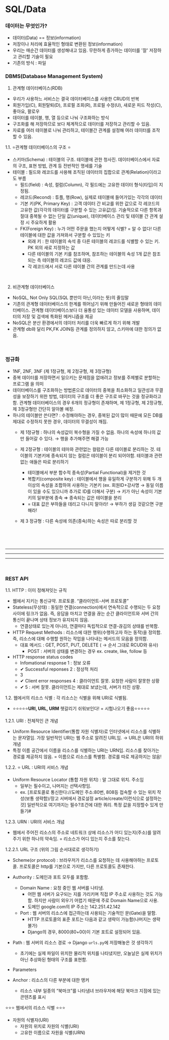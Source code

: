 <h1> SQL/Data </h1>

<h3> 데이터는 무엇인가? </h3>
<ul> 
<li> 데이터(Data) == 정보(information)
<li> 저장이나 처리에 효율적인 형태로 변환된 정보(information)
<li> 우리는 매순간 데이터를 생성해내고 있음. 무한하게 증가하는 데이터를 '잘' 저장하고 관리할 기술이 필요
<li> 기존의 방식 : 파일
</ul>

<h3>DBMS(Database Management System)</h3>

1. 관계형 데이터베이스(RDB)
- 우리가 사용하느 서비스는 결국 데이터베이스를 사용한 CRUD의 반복
- 회원가입(C), 회원탈퇴(D), 프로필 조회(R), 프로필 수정(U), 새로운 피드 작성(C), 좋아요, 팔로우
- 데이터를 테이블, 행, 열 등으로 나눠 구조화하는 방식
- 구조화를 해 저장하므로 보다 체계적으로 데이터를 저장하고 관리할 수 있음.
- 자료를 여러 테이블로 나눠 관리하고, 테이블간 관계를 설정해 여러 데이터를 조작할 수 있음.

1.1. ⭐관계형 데이터베이스의 구조 ⭐
- 스키마(Schema) : 테이블의 구조. 테이블에 관한 청사진. 데이터베이스에서 자료의 구조, 표현 방법, 관계 등 전반적인 명세를 기술
- 테이블 : 필드와 레코드를 사용해 조직된 데이터의 집합으로 관계(Relation)이라고도 부름
    - 필드(field) : 속성, 컬럼(Column), 각 필드에는 고유한 데이터 형식(타입)이 지정됨.
    - 레코드(Recond) : 튜플, 행(Row), 실제로 테이블에 들어가있는 각각의 데이터
    - 기본 키(PK, Primary Key) : 고객 데이터 간 비교를 위한 값으로 각 레코드의 고유한 값(각각의 데이터를 구분할 수 있는 고유값)임. 기술적으로 다른 항목과 절대 중복될 수 없는 단일 값(unique), 데이터베이스 관리 및 테이블 간 관계 설정 시 주요하게 활용
    - FK(Foreign Key) : 누가 어떤 주문을 했는지 어떻게 식별? = 알 수  없다! 다른 테이블에 대한 값을 가져와서 구분할 수 있있는 키
        - 외래 키 : 한 테이블의 속석 중 다른 테이블의 레코드를 식별할 수 있는 키. PK 외의 새로 지정하는 값
        - 다른 테이블의 기본 키를 참조하며, 참조하는 테이블의 속성 1개 값은 참조되는 측  테이블의 레코드 값에 대응.
        - 각 레코드에서 서로 다른 테이블 간의 관계를 만드는데 사용

<br>

2. 비관계형 데이터베이스
- NoSQL, Not Only SQL(SQL 뿐만이 아닌,이라는 뜻)의 줄임말
- 기존의 관계형 데이터베이스의 한계를 뛰어넘기 위해 만들어진 새로운 형태의 데이터베이스. 관계형 데이터베이스보다 더 융통성 있는 데이터 모델을 사용하며, 데이터의 저장 및 검색에 특화된 메커니즘을 제공
- NoSQL은 분산 환경에서의 데이터 처리를 더욱 빠르게 하기 위해 개발
- 관계형 db와 달리 PK,FK JOIN등 관계를 정의하지 않고, 스키마에 대한 정의가 없음.


<br>
<h3>정규화</h3>
  
  - 1NF, 2NF, 3NF (제 1정규형, 제 2정규형, 제 3정규형)
  - 중복 데이터를 저장하면서 일으키는 문제점을 없애려고 정보를 주제별로 분할하는 프로그램 을 의미
  - 데이터베이스를 구조화하는 방법론으로 데이터의 중복을 최소화하고 일관성과 무결성을 보장하기 위한 방법, 데이터의 구조를 더 좋은 구조로 바꾸는 것을 정규화라고 함. 관계형 데이터베이스의 경우 6개의 정규형이 존재하며, 제 1정규형, 제 2정규형, 제 3정규형만 간단히 알아볼 예정.
  - 하나의 테이블만 쓴다면? : 수정해야하는 경우, 중복된 값이 많이 때문에 모든 DB를 제대로 수정하지 못한 경우, 데이터의 무결성이 깨짐.
    - 제 1정규형 : 하나의 속성값이 복수형을 가질 수 없음. 하나의 속성에 하나의 값만 들어갈 수 있다. → 행을 추가해주면 해결 가능
        
    - 제 2정규형 : 테이블의 테마와 관련없는 컬럼은 다른 테이블로 분리하는 것. 테이블의 기본키에 종속되지 않는 컬럼은 테이블이 분리 되어야함. 테이블과 관련 없는 애들은 따로 분리하기
        - 테이블에서 부분 함수적 종속성(Partial Functional)을 제거한 것
        - 복합키(composite key) : 테이블에서 행을 유일하게 구분하기 위해 두 개 이상의 속성을 조합하여 사용하는 기본키 (ex. 회원ID+강사명 → 동일 이름이 있을 수도 있으니까 추가로 ID를 더해서 구분) → 키가 아닌 속성이 기본키의 일부분에 종속 ⇒  종속되는 값은 테이블을 분리
        - = 대표 값은 부하들을 데리고 다니지 말아라! → 부하가 생길 것같으면 구분해라!
    - 제 3 정규형 : 다른 속성에 의존(종속)하는 속성은 따로 분리할 것

<br>
<br>
<br>

<hr>
<hr>
<hr>
<br>

<h3> REST API </h3>
1.1. HTTP : 이미 정해져잇는 규칙

- 웹에서 지키는 통신규약. 프로토콜. “클라이언트-서버 프로토콜”
- Stateless(무상태) : 동일한 연결(connection)에서 연속적으로 수행되는 두 요청 사이에 링크가 없음. 즉, 응답을 마치고 연결을 끊는 순간 클라이언트와 서버 간의 통신이 끝나며 상태 정보가 유지되지 않음.
    - 연결상태로 있는게 아니라, 연결마다 독립적으로 연결-끊김의 상태를 반복함.
- HTTP Request Methods : 리소스에 대한 행위(수행하고자 하는 동작)을 정의함. 즉, 리소스에 대해 수행할 원하는 작업을 나타내는 메서드의 모음을 정의함.
    - 대표 메서드 : GET, POST, PUT, DELETE ( → 순서 그대로 RCUD와 유사)
        - POST : 서버의 상태를 변경하는 경우 ex. create, like, follow 등
- HTTP response status codes
    - Infomational response 1 : 정보 오류
    - ✔ Successful reponses 2 : 정상적 처리
    - 3
    - ✔ Client error responses 4 : 클라이언트 잘못. 요청한 사람이 잘못한 상황
    - ✔ 5 : 서버 잘못. 클라이언트는 제대로 보냈는데, 서버가 터진 상황.

1.2. 웹에서의 리소스 식별 : 각 리소스는 식별을 위해 URI로 식별됨.

- ⭐⭐⭐⭐⭐**URI, URL, URM** 헷갈리기 쉬워보인다! = 시험나오기 좋음⭐⭐⭐⭐⭐

1.2.1. URI : 전체적인 큰 개념

- Uniform Resource Identifier(통합 자원 식별자)로 인터넷에서 리소스를 식별하는 문자열임. 가장 일반적인 URI는 웹 주소로 알려진 URL임. → URL은 URI의 하위 개념
- 특정 이름 공간에서 이름을 리소스를 식별하는 URI는 URN임. 리소스를 찾아가는 경로를 제공하지 않음.  = 이름으로 리소스를 특별함. 경로를 따로 제공하지는 않음!

1.2.2. ⭐ URL : URI의 서비스 개념

- Uniform Resource Locator (통합 자원 위치) : 말 그대로 위치. 주소임
    - 일부는 필수이고, 나머지는 선택사항임.
    - ex. [프로토콜로 통신한다://도메인 주소:80번, 808등 접속할 수 있는 위치 작성(보통 생략함)/장고 서버에서 경로설정 article/create/이런식으로 설정하는 것] 일반적으로 여기까지는 필수?조건에 대한 쿼리. 특정 값을 지정할수 있게 만들기#

1.2.3. URN : URI의 서비스 개념

- 웹에서 주어진 리소스의 주소로 네트워크 상에 리소스가 어디 있는지(주소)를 알려주기 위한 하나의 약속임. = 리소스가 어디 있는지 주소를 찾는다.

1.2.2.1.  URL 구조 (위의 그림 순서대로로 생각하기)

- Scheme(or protocol) : 브라우저가 리소스를 요청하는 데 사용해야하는 프로토콜. 프로토콜은 http를 기본으로 가지만, 다른 프로토콜도 존재한다.
- Authority :                                 도메인과                    포트 모두를 포함함.
    
    
    - Domain Name : 요청 중인 웹 서버를 나타냄.
        - 어떤 웹 서버가 요구되는 지를 가리키며 직접 IP 주소로 사용하는 것도 가능함.  하지만 사람이 외우기 어렵기 때문에 주로 Domain Name으로 사용.
        - 도메인 google.com의 IP 주소는 142.251.42.142
    - Port : 웹 서버의 리소스에 접근하는데 사용되는 기술적인 문(Gate)을 말함.
        - HTTP 프로토콜의 표준 포트는 다음과 같고 생략이 가능함(나머지는 생략 불가)
        - Django의 경우, 8000(80+00)이 기본 포트로 설정되어 있음.
- Path : 웹 서버의 리소스 경로 → Django `urls.py`에 저장해놓은 것 생각하기
    - 초기에는 실제 파일이 위치한 물리적 위치를 나타냈지만, 오늘날은 실제 위치가 아닌 추상화된 형태의 구조를 표현함.
- Parameters
- Anchor : 리소스의 다른 부분에 대한 앵커
    - 리소스 내부 일종의 “북마크”를 나타냄녀 브라우저에 해당 북마크 지점에 있는 콘텐츠를 표시

⭐⭐⭐ 웹에서의 리소스 식별 ⭐⭐⭐

- 자원의 식별자(URI)
    - 자원의 위치로 자원의 식별(URI)
    - 고유한 이름으로 자원을 식별(URN)
